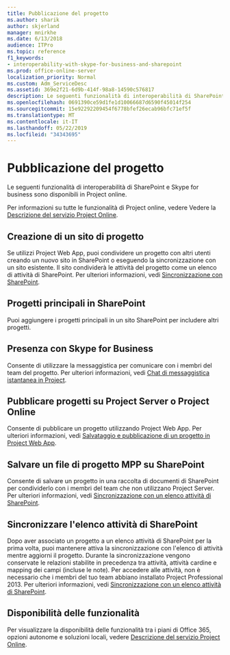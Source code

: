 ```yaml
---
title: Pubblicazione del progetto
ms.author: sharik
author: skjerland
manager: mnirkhe
ms.date: 6/13/2018
audience: ITPro
ms.topic: reference
f1_keywords:
- interoperability-with-skype-for-business-and-sharepoint
ms.prod: office-online-server
localization_priority: Normal
ms.custom: Adm_ServiceDesc
ms.assetid: 369e2f21-6d9b-414f-98a8-14590c576817
description: Le seguenti funzionalità di interoperabilità di SharePoint e Skype for business sono disponibili in Project online.
ms.openlocfilehash: 0691390ce59d1fe1d10066687d6590f45014f254
ms.sourcegitcommit: 15e92292209454f6778bfef26ecab96bfc71ef5f
ms.translationtype: MT
ms.contentlocale: it-IT
ms.lasthandoff: 05/22/2019
ms.locfileid: "34343695"
---
```

# <a name="project-publishing"></a>Pubblicazione del progetto

Le seguenti funzionalità di interoperabilità di SharePoint e Skype for business sono disponibili in Project online.
  
Per informazioni su tutte le funzionalità di Project online, vedere Vedere la [Descrizione del servizio Project Online](project-online-service-description.md).
  
## <a name="create-a-project-site"></a>Creazione di un sito di progetto
<a name="bkmk_CreateProjectsite"> </a>

Se utilizzi Project Web App, puoi condividere un progetto con altri utenti creando un nuovo sito in SharePoint o eseguendo la sincronizzazione con un sito esistente. Il sito condividerà le attività del progetto come un elenco di attività di SharePoint. Per ulteriori informazioni, vedi [Sincronizzazione con SharePoint](https://go.microsoft.com/fwlink/p/?LinkId=271352).
  
## <a name="master-projects-on-sharepoint"></a>Progetti principali in SharePoint
<a name="bkmk_MasterprojectsonSharePoint"> </a>

Puoi aggiungere i progetti principali in un sito SharePoint per includere altri progetti. 
  
## <a name="presence-with-skype-for-business"></a>Presenza con Skype for Business
<a name="bkmk_PresencewithLync"> </a>

Consente di utilizzare la messaggistica per comunicare con i membri del team del progetto. Per ulteriori informazioni, vedi [Chat di messaggistica istantanea in Project](https://go.microsoft.com/fwlink/p/?LinkId=271351).
  
## <a name="publish-projects-to-project-server-or-project-online"></a>Pubblicare progetti su Project Server o Project Online
<a name="bkmk_PublishProjectstoServerOnline"> </a>

Consente di pubblicare un progetto utilizzando Project Web App. Per ulteriori informazioni, vedi [Salvataggio e pubblicazione di un progetto in Project Web App](https://go.microsoft.com/fwlink/p/?LinkId=271354).
  
## <a name="save-a-project-mpp-file-to-sharepoint"></a>Salvare un file di progetto MPP su SharePoint
<a name="bkmk_SavefiletoSharePoint"> </a>

Consente di salvare un progetto in una raccolta di documenti di SharePoint per condividerlo con i membri del team che non utilizzano Project Server. Per ulteriori informazioni, vedi [Sincronizzazione con un elenco attività di SharePoint](https://go.microsoft.com/fwlink/p/?LinkId=271353).
  
## <a name="task-list-sync-to-sharepoint"></a>Sincronizzare l'elenco attività di SharePoint
<a name="bkmk_TaskListSynctoSharePoint"> </a>

Dopo aver associato un progetto a un elenco attività di SharePoint per la prima volta, puoi mantenere attiva la sincronizzazione con l'elenco di attività mentre aggiorni il progetto. Durante la sincronizzazione vengono conservate le relazioni stabilite in precedenza tra attività, attività cardine e mapping dei campi (incluse le note). Per accedere alle attività, non è necessario che i membri del tuo team abbiano installato Project Professional 2013. Per ulteriori informazioni, vedi [Sincronizzazione con un elenco attività di SharePoint](https://go.microsoft.com/fwlink/p/?LinkId=271353).
  
## <a name="feature-availability"></a>Disponibilità delle funzionalità
<a name="bkmk_TaskListSynctoSharePoint"> </a>

Per visualizzare la disponibilità delle funzionalità tra i piani di Office 365, opzioni autonome e soluzioni locali, vedere [Descrizione del servizio Project Online](project-online-service-description.md).
  


